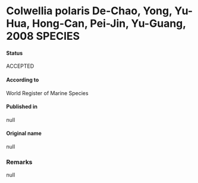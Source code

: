Colwellia polaris De-Chao, Yong, Yu-Hua, Hong-Can, Pei-Jin, Yu-Guang, 2008 SPECIES
=======

#### Status
ACCEPTED

#### According to
World Register of Marine Species

#### Published in
null

#### Original name
null

### Remarks
null